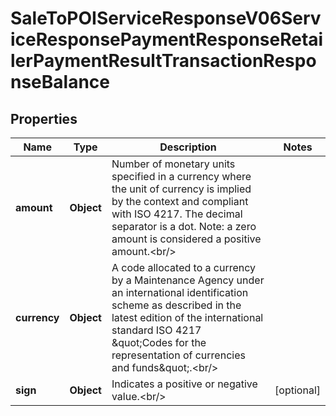 # SaleToPOIServiceResponseV06ServiceResponsePaymentResponseRetailerPaymentResultTransactionResponseBalance

## Properties
Name | Type | Description | Notes
------------ | ------------- | ------------- | -------------
**amount** | **Object** | Number of monetary units specified in a currency where the unit of currency is implied by the context and compliant with ISO 4217. The decimal separator is a dot. Note: a zero amount is considered a positive amount.&lt;br/&gt; | 
**currency** | **Object** | A code allocated to a currency by a Maintenance Agency under an international identification scheme as described in the latest edition of the international standard ISO 4217 \&quot;Codes for the representation of currencies and funds\&quot;.&lt;br/&gt; | 
**sign** | **Object** | Indicates a positive or negative value.&lt;br/&gt; |  [optional]
